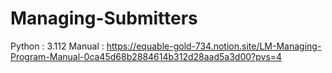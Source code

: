 # Managing-Submitters
Python : 3.112
Manual : https://equable-gold-734.notion.site/LM-Managing-Program-Manual-0ca45d68b2884614b312d28aad5a3d00?pvs=4
